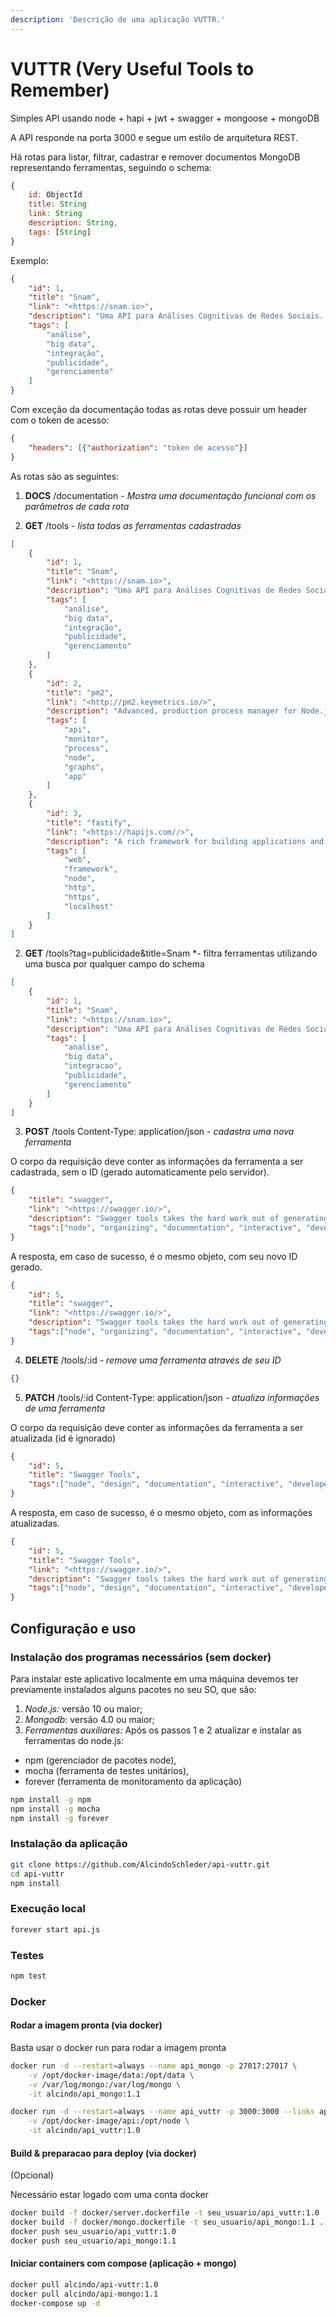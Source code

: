 ```yaml
---
description: 'Descrição de uma aplicação VUTTR.'
---
```


# VUTTR (Very Useful Tools to Remember)

Simples API usando node + hapi + jwt + swagger + mongoose + mongoDB

A API responde na porta 3000 e segue um estilo de arquitetura REST.

Há rotas para listar, filtrar, cadastrar e remover documentos MongoDB representando ferramentas, seguindo o schema:

```js
{
    id: ObjectId
    title: String
    link: String
    description: String,
    tags: [String]
}
```

Exemplo:

```json
{
    "id": 1,
    "title": "Snam",
    "link": "<https://snam.io>",
    "description": "Uma API para Análises Cognitivas de Redes Sociais. Contempla Múltiplas Redes Sociais com Fácil Integração em Qualquer Aplicação",
    "tags": [
        "análise",
        "big data",
        "integração",
        "publicidade",
        "gerenciamento"
    ]
}
```
Com exceção da documentação todas as rotas deve possuir um header com o token de acesso:

```json
{
    "headers": [{"authorization": "token de acesso"}]
}
```

As rotas são as seguintes:

1. **DOCS** /documentation *- Mostra uma documentação funcional com os parâmetros de cada rota*


2. **GET** /tools *- lista todas as ferramentas cadastradas*

```json
[
    {
        "id": 1,
        "title": "Snam",
        "link": "<https://snam.io>",
        "description": "Uma API para Análises Cognitivas de Redes Sociais. Contempla Múltiplas Redes Sociais com Fácil Integração em Qualquer Aplicação",
        "tags": [
            "análise",
            "big data",
            "integração",
            "publicidade",
            "gerenciamento"
        ]
    },
    {
        "id": 2,
        "title": "pm2",
        "link": "<http://pm2.keymetrics.io/>",
        "description": "Advanced, production process manager for Node.js.",
        "tags": [
            "api",
            "monitor",
            "process",
            "node",
            "graphs",
            "app"
        ]
    },
    {
        "id": 3,
        "title": "fastify",
        "link": "<https://hapijs.com//>",
        "description": "A rich framework for building applications and services.",
        "tags": [
            "web",
            "framework",
            "node",
            "http",
            "https",
            "localhost"
        ]
    }
]
```

2. **GET** /tools?tag=publicidade&title=Snam *- filtra ferramentas utilizando uma busca por qualquer campo do schema

```json
[
    {
        "id": 1,
        "title": "Snam",
        "link": "<https://snam.io>",
        "description": "Uma API para Análises Cognitivas de Redes Sociais. Contempla Múltiplas Redes Sociais com Fácil Integração em Qualquer Aplicação",
        "tags": [
            "analise",
            "big data",
            "integracao",
            "publicidade",
            "gerenciamento"
        ]
    }
]
```

3. **POST** /tools Content-Type: application/json *- cadastra uma nova ferramenta*

O corpo da requisição deve conter as informações da ferramenta a ser cadastrada, sem o ID (gerado automaticamente pelo servidor). 

```json
{
    "title": "swagger",
    "link": "<https://swagger.io/>",
    "description": "Swagger tools takes the hard work out of generating and maintaining your API docs, ensuring your documentation stays up-to-date as your API evolves.",
    "tags":["node", "organizing", "documentation", "interactive", "developer", "https", "tests"]
}
```

A resposta, em caso de sucesso, é o mesmo objeto, com seu novo ID gerado.

```json
{
    "id": 5,
    "title": "swagger",
    "link": "<https://swagger.io/>",
    "description": "Swagger tools takes the hard work out of generating and maintaining your API docs, ensuring your documentation stays up-to-date as your API evolves.",
    "tags":["node", "organizing", "documentation", "interactive", "developer", "https", "tests"]
}
```

4. **DELETE** /tools/:id *- remove uma ferramenta através de seu ID*

```json
{}
```

5. **PATCH** /tools/:id Content-Type: application/json *- atualiza informações de uma ferramenta*

O corpo da requisição deve conter as informações da ferramenta a ser atualizada (id é ignorado)

```json
{
    "id": 5,
    "title": "Swagger Tools",
    "tags":["node", "design", "documentation", "interactive", "developer", "tests"]
}
```

A resposta, em caso de sucesso, é o mesmo objeto, com as informações atualizadas.

```json
{
    "id": 5,
    "title": "Swagger Tools",
    "link": "<https://swagger.io/>",
    "description": "Swagger tools takes the hard work out of generating and maintaining your API docs, ensuring your documentation stays up-to-date as your API evolves.",
    "tags":["node", "design", "documentation", "interactive", "developer", "tests"]
}
```

## Configuração e uso

### Instalação dos programas necessários (sem docker)

Para instalar este aplicativo localmente em uma máquina devemos ter previamente instalados
alguns pacotes no seu SO, que são:

1. *Node.js:* versão 10 ou maior;
2. *Mongodb:* versão 4.0 ou maior;
3. *Ferramentas auxiliares:* Após os passos 1 e 2 atualizar e instalar as ferramentas do node.js:
  - npm (gerenciador de pacotes node), 
  - mocha (ferramenta de testes unitários),
  - forever (ferramenta de monitoramento da aplicação)

```bash
npm install -g npm
npm install -g mocha
npm install -g forever
```

### Instalação da aplicação

```bash
git clone https://github.com/AlcindoSchleder/api-vuttr.git
cd api-vuttr 
npm install
```

### Execução local

```bash
forever start api.js
```

### Testes

```bash
npm test
```

### Docker

#### Rodar a imagem pronta (via docker)

Basta usar o docker run para rodar a imagem pronta

```bash
docker run -d --restart=always --name api_mongo -p 27017:27017 \
    -v /opt/docker-image/data:/opt/data \
    -v /var/log/mongo:/var/log/mongo \
    -it alcindo/api_mongo:1.1

docker run -d --restart=always --name api_vuttr -p 3000:3000 --links api_mongo \
    -v /opt/docker-image/api:/opt/node \
    -it alcindo/api_vuttr:1.0
```

#### Build & preparacao para deploy (via docker)

(Opcional)

Necessário estar logado com uma conta docker

```bash
docker build -f docker/server.dockerfile -t seu_usuario/api_vuttr:1.0 .
docker build -f docker/mongo.dockerfile -t seu_usuario/api_mongo:1.1 .
docker push seu_usuario/api_vuttr:1.0
docker push seu_usuario/api_mongo:1.1
```

#### Iniciar containers com compose (aplicação + mongo)

```bash
docker pull alcindo/api-vuttr:1.0
docker pull alcindo/api-mongo:1.1
docker-compose up -d
```
